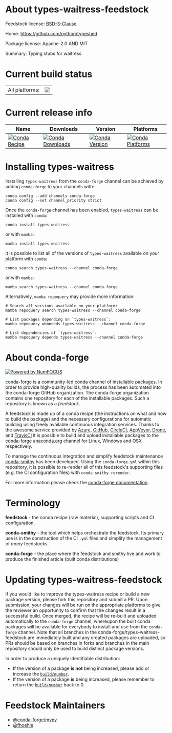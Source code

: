 About types-waitress-feedstock
==============================

Feedstock license: [BSD-3-Clause](https://github.com/conda-forge/types-waitress-feedstock/blob/main/LICENSE.txt)

Home: https://github.com/python/typeshed

Package license: Apache-2.0 AND MIT

Summary: Typing stubs for waitress

Current build status
====================


<table><tr><td>All platforms:</td>
    <td>
      <a href="https://dev.azure.com/conda-forge/feedstock-builds/_build/latest?definitionId=13161&branchName=main">
        <img src="https://dev.azure.com/conda-forge/feedstock-builds/_apis/build/status/types-waitress-feedstock?branchName=main">
      </a>
    </td>
  </tr>
</table>

Current release info
====================

| Name | Downloads | Version | Platforms |
| --- | --- | --- | --- |
| [![Conda Recipe](https://img.shields.io/badge/recipe-types--waitress-green.svg)](https://anaconda.org/conda-forge/types-waitress) | [![Conda Downloads](https://img.shields.io/conda/dn/conda-forge/types-waitress.svg)](https://anaconda.org/conda-forge/types-waitress) | [![Conda Version](https://img.shields.io/conda/vn/conda-forge/types-waitress.svg)](https://anaconda.org/conda-forge/types-waitress) | [![Conda Platforms](https://img.shields.io/conda/pn/conda-forge/types-waitress.svg)](https://anaconda.org/conda-forge/types-waitress) |

Installing types-waitress
=========================

Installing `types-waitress` from the `conda-forge` channel can be achieved by adding `conda-forge` to your channels with:

```
conda config --add channels conda-forge
conda config --set channel_priority strict
```

Once the `conda-forge` channel has been enabled, `types-waitress` can be installed with `conda`:

```
conda install types-waitress
```

or with `mamba`:

```
mamba install types-waitress
```

It is possible to list all of the versions of `types-waitress` available on your platform with `conda`:

```
conda search types-waitress --channel conda-forge
```

or with `mamba`:

```
mamba search types-waitress --channel conda-forge
```

Alternatively, `mamba repoquery` may provide more information:

```
# Search all versions available on your platform:
mamba repoquery search types-waitress --channel conda-forge

# List packages depending on `types-waitress`:
mamba repoquery whoneeds types-waitress --channel conda-forge

# List dependencies of `types-waitress`:
mamba repoquery depends types-waitress --channel conda-forge
```


About conda-forge
=================

[![Powered by
NumFOCUS](https://img.shields.io/badge/powered%20by-NumFOCUS-orange.svg?style=flat&colorA=E1523D&colorB=007D8A)](https://numfocus.org)

conda-forge is a community-led conda channel of installable packages.
In order to provide high-quality builds, the process has been automated into the
conda-forge GitHub organization. The conda-forge organization contains one repository
for each of the installable packages. Such a repository is known as a *feedstock*.

A feedstock is made up of a conda recipe (the instructions on what and how to build
the package) and the necessary configurations for automatic building using freely
available continuous integration services. Thanks to the awesome service provided by
[Azure](https://azure.microsoft.com/en-us/services/devops/), [GitHub](https://github.com/),
[CircleCI](https://circleci.com/), [AppVeyor](https://www.appveyor.com/),
[Drone](https://cloud.drone.io/welcome), and [TravisCI](https://travis-ci.com/)
it is possible to build and upload installable packages to the
[conda-forge](https://anaconda.org/conda-forge) [anaconda.org](https://anaconda.org/)
channel for Linux, Windows and OSX respectively.

To manage the continuous integration and simplify feedstock maintenance
[conda-smithy](https://github.com/conda-forge/conda-smithy) has been developed.
Using the ``conda-forge.yml`` within this repository, it is possible to re-render all of
this feedstock's supporting files (e.g. the CI configuration files) with ``conda smithy rerender``.

For more information please check the [conda-forge documentation](https://conda-forge.org/docs/).

Terminology
===========

**feedstock** - the conda recipe (raw material), supporting scripts and CI configuration.

**conda-smithy** - the tool which helps orchestrate the feedstock.
                   Its primary use is in the construction of the CI ``.yml`` files
                   and simplify the management of *many* feedstocks.

**conda-forge** - the place where the feedstock and smithy live and work to
                  produce the finished article (built conda distributions)


Updating types-waitress-feedstock
=================================

If you would like to improve the types-waitress recipe or build a new
package version, please fork this repository and submit a PR. Upon submission,
your changes will be run on the appropriate platforms to give the reviewer an
opportunity to confirm that the changes result in a successful build. Once
merged, the recipe will be re-built and uploaded automatically to the
`conda-forge` channel, whereupon the built conda packages will be available for
everybody to install and use from the `conda-forge` channel.
Note that all branches in the conda-forge/types-waitress-feedstock are
immediately built and any created packages are uploaded, so PRs should be based
on branches in forks and branches in the main repository should only be used to
build distinct package versions.

In order to produce a uniquely identifiable distribution:
 * If the version of a package **is not** being increased, please add or increase
   the [``build/number``](https://docs.conda.io/projects/conda-build/en/latest/resources/define-metadata.html#build-number-and-string).
 * If the version of a package **is** being increased, please remember to return
   the [``build/number``](https://docs.conda.io/projects/conda-build/en/latest/resources/define-metadata.html#build-number-and-string)
   back to 0.

Feedstock Maintainers
=====================

* [@conda-forge/mypy](https://github.com/orgs/conda-forge/teams/mypy/)
* [@fhoehle](https://github.com/fhoehle/)


